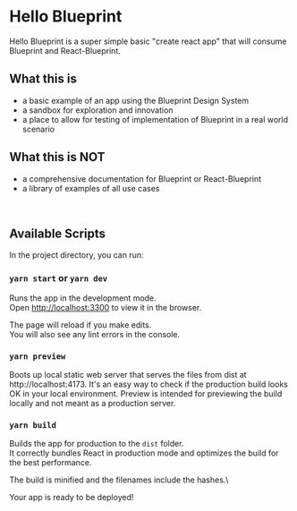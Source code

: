 # Hello Blueprint
Hello Blueprint is a super simple basic "create react app" that will consume Blueprint and React-Blueprint. 

## What this is
  - a basic example of an app using the Blueprint Design System
  - a sandbox for exploration and innovation
  - a place to allow for testing of implementation of Blueprint in a real world scenario

## What this is NOT
  - a comprehensive documentation for Blueprint or React-Blueprint
  - a library of examples of all use cases

<br>

## Available Scripts

In the project directory, you can run:

### `yarn start` or `yarn dev`

Runs the app in the development mode.\
Open [http://localhost:3300](http://localhost:3300) to view it in the browser.

The page will reload if you make edits.\
You will also see any lint errors in the console.

### `yarn preview`

Boots up local static web server that serves the files from dist at http://localhost:4173. It's an easy way to check if the production build looks OK in your local environment. Preview is intended for previewing the build locally and not meant as a production server.

### `yarn build`

Builds the app for production to the `dist` folder.\
It correctly bundles React in production mode and optimizes the build for the best performance.

The build is minified and the filenames include the hashes.\

Your app is ready to be deployed!
